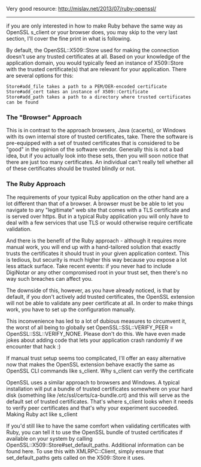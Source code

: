 Very good resource: http://mislav.net/2013/07/ruby-openssl/

**********************
if you are only interested in how to make Ruby behave the same way as OpenSSL s_client or your browser does, you may skip to the very last section, I'll cover the fine print in what is following.

By default, the OpenSSL::X509::Store used for making the connection doesn't use any trusted certificates at all. Based on your knowledge of the application domain, you would typically feed an instance of X509::Store with the trusted certificate(s) that are relevant for your application. There are several options for this:

    Store#add_file takes a path to a PEM/DER-encoded certificate
    Store#add_cert takes an instance of X509::Certificate
    Store#add_path takes a path to a directory where trusted certificates can be found

### The "Browser" Approach

This is in contrast to the approach browsers, Java (cacerts), or Windows with its own internal store of trusted certificates, take. There the software is pre-equipped with a set of trusted certificates that is considered to be "good" in the opinion of the software vendor. Generally this is not a bad idea, but if you actually look into these sets, then you will soon notice that there are just too many certificates. An individual can't really tell whether all of these certificates should be trusted blindly or not.

### The Ruby Approach

The requirements of your typical Ruby application on the other hand are a lot different than that of a browser. A browser must be be able to let you navigate to any "legitimate" web site that comes with a TLS certificate and is served over https. But in a typical Ruby application you will only have to deal with a few services that use TLS or would otherwise require certificate validation.

And there is the benefit of the Ruby approach - although it requires more manual work, you will end up with a hand-tailored solution that exactly trusts the certificates it should trust in your given application context. This is tedious, but security is much higher this way because you expose a lot less attack surface. Take recent events: if you never had to include DigiNotar or any other compromised root in your trust set, then there's no way such breaches can affect you.

The downside of this, however, as you have already noticed, is that by default, if you don't actively add trusted certificates, the OpenSSL extension will not be able to validate any peer certificate at all. In order to make things work, you have to set up the configuration manually.

This inconvenience has led to a lot of dubious measures to circumvent it, the worst of all being to globally set OpenSSL::SSL::VERIFY_PEER = OpenSSL::SSL::VERIFY_NONE. Please don't do this. We have even made jokes about adding code that lets your application crash randomly if we encounter that hack :)

If manual trust setup seems too complicated, I'll offer an easy alternative now that makes the OpenSSL extension behave exactly the same as OpenSSL CLI commands like s_client.
Why s_client can verify the certificate

OpenSSL uses a similar approach to browsers and Windows. A typical installation will put a bundle of trusted certificates somewhere on your hard disk (something like /etc/ssl/certs/ca-bundle.crt) and this will serve as the default set of trusted certificates. That's where s_client looks when it needs to verify peer certificates and that's why your experiment succeeded.
Making Ruby act like s_client

If you'd still like to have the same comfort when validating certificates with Ruby, you can tell it to use the OpenSSL bundle of trusted certificates if available on your system by calling OpenSSL::X509::Store#set_default_paths. Additional information can be found here. To use this with XMLRPC::Client, simply ensure that set_default_paths gets called on the X509::Store it uses.
